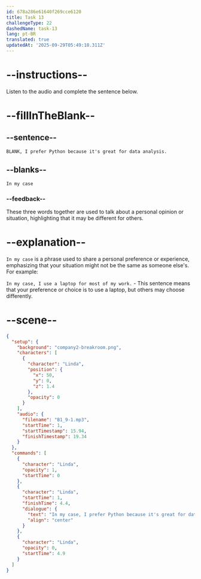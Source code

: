 ```yaml
---
id: 678a286e61640f269cce6120
title: Task 13
challengeType: 22
dashedName: task-13
lang: pt-BR
translated: true
updatedAt: '2025-09-29T05:49:18.311Z'
---
```


<!-- (audio) Linda: In my case, I prefer Python because it's great for data analysis. -->

# --instructions--

Listen to the audio and complete the sentence below.

# --fillInTheBlank--

## --sentence--

`BLANK, I prefer Python because it's great for data analysis.`

## --blanks--

`In my case`

### --feedback--

These three words together are used to talk about a personal opinion or situation, highlighting that it may be different for others.

# --explanation--

`In my case` is a phrase used to share a personal preference or experience, emphasizing that your situation might not be the same as someone else's. For example:

`In my case, I use a laptop for most of my work.` - This sentence means that your preference or choice is to use a laptop, but others may choose differently.

# --scene--

```json
{
  "setup": {
    "background": "company2-breakroom.png",
    "characters": [
      {
        "character": "Linda",
        "position": {
          "x": 50,
          "y": 0,
          "z": 1.4
        },
        "opacity": 0
      }
    ],
    "audio": {
      "filename": "B1_9-1.mp3",
      "startTime": 1,
      "startTimestamp": 15.94,
      "finishTimestamp": 19.34
    }
  },
  "commands": [
    {
      "character": "Linda",
      "opacity": 1,
      "startTime": 0
    },
    {
      "character": "Linda",
      "startTime": 1,
      "finishTime": 4.4,
      "dialogue": {
        "text": "In my case, I prefer Python because it's great for data analysis.",
        "align": "center"
      }
    },
    {
      "character": "Linda",
      "opacity": 0,
      "startTime": 4.9
    }
  ]
}
```
